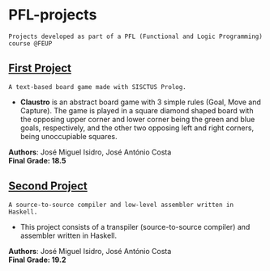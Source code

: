 # PFL-projects
`Projects developed as part of a PFL (Functional and Logic Programming) course @FEUP`

## [First Project](https://github.com/zmiguel2011/PFL-TP1)

`A text-based board game made with SISCTUS Prolog.`

- **Claustro** is an abstract board game with 3 simple rules (Goal, Move and Capture). The game is played in a square diamond shaped board with the opposing upper corner and lower corner being the green and blue goals, respectively, and the other two opposing left and right corners, being unoccupiable squares.

**Authors**: José Miguel Isidro, José António Costa\
**Final Grade: 18.5**

## [Second Project](https://github.com/zmiguel2011/PFL-TP2)

`A source-to-source compiler and low-level assembler written in Haskell.`

- This project consists of a transpiler (source-to-source compiler) and assembler written in Haskell.

**Authors**: José Miguel Isidro, José António Costa\
**Final Grade: 19.2**

